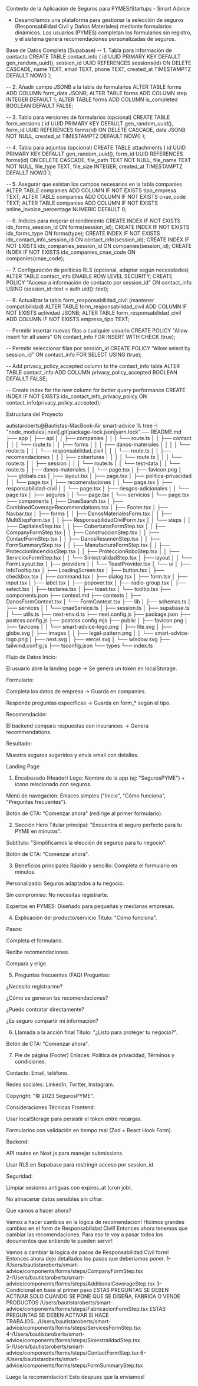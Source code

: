 Contexto de la Aplicación de Seguros para PYMES/Startups - Smart Advice

- Desarrollamos una plataforma para gestionar la selección de seguros (Responsabilidad Civil y Daños Materiales) mediante formularios dinámicos. Los usuarios (PYMES) completan los formularios sin registro, y el sistema genera recomendaciones personalizadas de seguros.

Base de Datos Completa (Supabase)
-- 1. Tabla para información de contacto
CREATE TABLE contact_info (
id UUID PRIMARY KEY DEFAULT gen_random_uuid(),
session_id UUID REFERENCES sessions(id) ON DELETE CASCADE,
name TEXT,
email TEXT,
phone TEXT,
created_at TIMESTAMPTZ DEFAULT NOW()
);

-- 2. Añadir campo JSONB a la tabla de formularios
ALTER TABLE forms ADD COLUMN form_data JSONB;
ALTER TABLE forms ADD COLUMN step INTEGER DEFAULT 1;
ALTER TABLE forms ADD COLUMN is_completed BOOLEAN DEFAULT FALSE;

-- 3. Tabla para versiones de formularios (opcional)
CREATE TABLE form_versions (
id UUID PRIMARY KEY DEFAULT gen_random_uuid(),
form_id UUID REFERENCES forms(id) ON DELETE CASCADE,
data JSONB NOT NULL,
created_at TIMESTAMPTZ DEFAULT NOW()
);

-- 4. Tabla para adjuntos (opcional)
CREATE TABLE attachments (
id UUID PRIMARY KEY DEFAULT gen_random_uuid(),
form_id UUID REFERENCES forms(id) ON DELETE CASCADE,
file_path TEXT NOT NULL,
file_name TEXT NOT NULL,
file_type TEXT,
file_size INTEGER,
created_at TIMESTAMPTZ DEFAULT NOW()
);

-- 5. Asegurar que existan los campos necesarios en la tabla companies
ALTER TABLE companies ADD COLUMN IF NOT EXISTS tipo_empresa TEXT;
ALTER TABLE companies ADD COLUMN IF NOT EXISTS cnae_code TEXT;
ALTER TABLE companies ADD COLUMN IF NOT EXISTS online_invoice_percentage NUMERIC DEFAULT 0;

-- 6. Índices para mejorar el rendimiento
CREATE INDEX IF NOT EXISTS idx_forms_session_id ON forms(session_id);
CREATE INDEX IF NOT EXISTS idx_forms_type ON forms(type);
CREATE INDEX IF NOT EXISTS idx_contact_info_session_id ON contact_info(session_id);
CREATE INDEX IF NOT EXISTS idx_companies_session_id ON companies(session_id);
CREATE INDEX IF NOT EXISTS idx_companies_cnae_code ON companies(cnae_code);

-- 7. Configuración de políticas RLS (opcional, adaptar según necesidades)
ALTER TABLE contact_info ENABLE ROW LEVEL SECURITY;
CREATE POLICY "Acceso a información de contacto por session_id" ON contact_info
USING (session_id::text = auth.uid()::text);

-- 8. Actualizar la tabla form_responsabilidad_civil (mantener compatibilidad)
ALTER TABLE form_responsabilidad_civil ADD COLUMN IF NOT EXISTS actividad JSONB;
ALTER TABLE form_responsabilidad_civil ADD COLUMN IF NOT EXISTS empresa_tipo TEXT;

-- Permitir insertar nuevas filas a cualquier usuario
CREATE POLICY "Allow insert for all users" ON contact_info
FOR INSERT WITH CHECK (true);

-- Permitir seleccionar filas por session_id
CREATE POLICY "Allow select by session_id" ON contact_info
FOR SELECT USING (true);

-- Add privacy_policy_accepted column to the contact_info table
ALTER TABLE contact_info
ADD COLUMN privacy_policy_accepted BOOLEAN DEFAULT FALSE;

-- Create index for the new column for better query performance
CREATE INDEX IF NOT EXISTS idx_contact_info_privacy_policy ON contact_info(privacy_policy_accepted);

Estructura del Proyecto

autistaroberts@Bautistas-MacBook-Air smart-advice % tree -I "node_modules|.next|.git|package-lock.json|yarn.lock"
── README.md
├── app
│ ├── api
│ │ ├── companies
│ │ │ └── route.ts
│ │ ├── contact
│ │ │ └── route.ts
│ │ ├── forms
│ │ │ ├── danos-materiales
│ │ │ │ └── route.ts
│ │ │ └── responsabilidad_civil
│ │ │ └── route.ts
│ │ ├── recomendaciones
│ │ │ ├── coberturas
│ │ │ │ └── route.ts
│ │ │ └── route.ts
│ │ ├── session
│ │ │ └── route.ts
│ │ └── test-data
│ │ └── route.ts
│ ├── danos-materiales
│ │ └── page.tsx
│ ├── favicon.png
│ ├── globals.css
│ ├── layout.tsx
│ ├── page.tsx
│ ├── politica-privacidad
│ │ └── page.tsx
│ ├── recomendaciones
│ │ └── page.tsx
│ ├── responsabilidad-civil
│ │ └── page.tsx
│ ├── riesgos-adicionales
│ │ └── page.tsx
│ ├── seguros
│ │ └── page.tsx
│ └── servicios
│ └── page.tsx
├── components
│ ├── CnaeSearch.tsx
│ ├── CombinedCoverageRecommendations.tsx
│ ├── Footer.tsx
│ ├── Navbar.tsx
│ ├── forms
│ │ ├── DanosMaterialesForm.tsx
│ │ ├── MultiStepForm.tsx
│ │ ├── ResponsabilidadCivilForm.tsx
│ │ └── steps
│ │ ├── CapitalesStep.tsx
│ │ ├── CoberturasFormStep.tsx
│ │ ├── CompanyFormStep.tsx
│ │ ├── ConstruccionStep.tsx
│ │ ├── ContactFormStep.tsx
│ │ ├── DanosResumenStep.tsx
│ │ ├── FormSummaryStep.tsx
│ │ ├── ManufacturaFormStep.tsx
│ │ ├── ProteccionIncendiosStep.tsx
│ │ ├── ProteccionRoboStep.tsx
│ │ ├── ServiciosFormStep.tsx
│ │ └── SiniestralidadStep.tsx
│ ├── layout
│ │ └── FormLayout.tsx
│ ├── providers
│ │ └── ToastProvider.tsx
│ └── ui
│ ├── InfoTooltip.tsx
│ ├── LoadingScreen.tsx
│ ├── button.tsx
│ ├── checkbox.tsx
│ ├── command.tsx
│ ├── dialog.tsx
│ ├── form.tsx
│ ├── input.tsx
│ ├── label.tsx
│ ├── popover.tsx
│ ├── radio-group.tsx
│ ├── select.tsx
│ ├── textarea.tsx
│ ├── toast.tsx
│ └── tooltip.tsx
├── components.json
├── context.md
├── contexts
│ ├── DanosFormContext.tsx
│ └── FormContext.tsx
├── lib
│ ├── schemas.ts
│ ├── services
│ │ └── cnaeService.ts
│ ├── session.ts
│ ├── supabase.ts
│ └── utils.ts
├── next-env.d.ts
├── next.config.js
├── package.json
├── postcss.config.js
├── postcss.config.mjs
├── public
│ ├── favicon.png
│ ├── favicons
│ │ └── smart-advice-logo.png
│ ├── file.svg
│ ├── globe.svg
│ ├── images
│ │ ├── legal-pattern.png
│ │ └── smart-advice-logo.png
│ ├── next.svg
│ ├── vercel.svg
│ └── window.svg
├── tailwind.config.js
├── tsconfig.json
└── types
└── index.ts

Flujo de Datos
Inicio:

El usuario abre la landing page → Se genera un token en localStorage.

Formulario:

Completa los datos de empresa → Guarda en companies.

Responde preguntas específicas → Guarda en form\_\* según el tipo.

Recomendación:

El backend compara respuestas con insurances → Genera recommendations.

Resultado:

Muestra seguros sugeridos y envía email con detalles.

Landing Page

1. Encabezado (Header)
   Logo: Nombre de la app (ej: "SegurosPYME") + ícono relacionado con seguros.

Menú de navegación: Enlaces simples ("Inicio", "Cómo funciona", "Preguntas frecuentes").

Botón de CTA: "Comenzar ahora" (redirige al primer formulario).

2. Sección Hero
   Titular principal: "Encuentra el seguro perfecto para tu PYME en minutos".

Subtítulo: "Simplificamos la elección de seguros para tu negocio".

Botón de CTA: "Comenzar ahora".

3. Beneficios principales
   Rápido y sencillo: Completa el formulario en minutos.

Personalizado: Seguros adaptados a tu negocio.

Sin compromiso: No necesitas registrarte.

Expertos en PYMES: Diseñado para pequeñas y medianas empresas.

4. Explicación del producto/servicio
   Título: "Cómo funciona".

Pasos:

Completa el formulario.

Recibe recomendaciones.

Compara y elige.

5. Preguntas frecuentes (FAQ)
   Preguntas:

¿Necesito registrarme?

¿Cómo se generan las recomendaciones?

¿Puedo contratar directamente?

¿Es seguro compartir mi información?

6. Llamada a la acción final
   Título: "¿Listo para proteger tu negocio?".

Botón de CTA: "Comenzar ahora".

7. Pie de página (Footer)
   Enlaces: Política de privacidad, Términos y condiciones.

Contacto: Email, teléfono.

Redes sociales: LinkedIn, Twitter, Instagram.

Copyright: "© 2023 SegurosPYME".

Consideraciones Técnicas
Frontend:

Usar localStorage para persistir el token entre recargas.

Formularios con validación en tiempo real (Zod + React Hook Form).

Backend:

API routes en Next.js para manejar submissions.

Usar RLS en Supabase para restringir acceso por session_id.

Seguridad:

Limpiar sesiones antiguas con expires_at (cron job).

No almacenar datos sensibles sin cifrar.

Que vamos a hacer ahora?

Vamos a hacer cambios en la logica de recomendacion! Hicimos grandes cambios en el form de Responsabilidad Civil! Entonces ahora tenemos que cambiar las recomendaciones.
Para eso te voy a pasar todos los documentos que entiendo te pueden servir!

Vamos a cambiar la logica de pasos de Responsabilidad Civil form! Entonces ahora dejo detallados los pasos que deberiamos poner.
1- /Users/bautistaroberts/smart-advice/components/forms/steps/CompanyFormStep.tsx
2-/Users/bautistaroberts/smart-advice/components/forms/steps/AdditionalCoverageStep.tsx
3- Condicional en base al primer paso
ESTAS PREGUNTAS SE DEBEN ACTIVAR SOLO CUANDO SE PONE QUE SE DISEÑA, FABRICA O
VENDE PRODUCTOS /Users/bautistaroberts/smart-advice/components/forms/steps/FabricacionFormStep.tsx
ESTAS PREGUNTAS SE DEBEN ACTIVAR SI HACE TRABAJOS…/Users/bautistaroberts/smart-advice/components/forms/steps/ServicesFormStep.tsx
4-/Users/bautistaroberts/smart-advice/components/forms/steps/SiniestralidadStep.tsx
5-/Users/bautistaroberts/smart-advice/components/forms/steps/ContactFormStep.tsx
6- /Users/bautistaroberts/smart-advice/components/forms/steps/FormSummaryStep.tsx

Luego la recomendacion! Esto despues que la enviamos!
